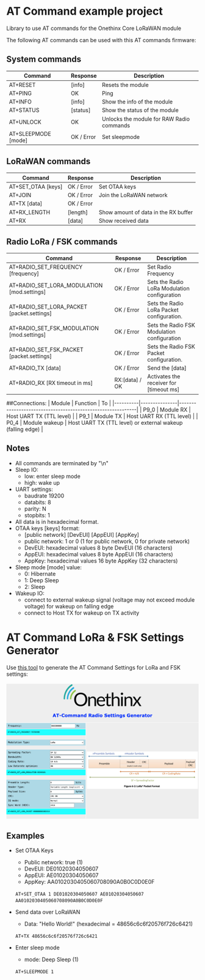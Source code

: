 # AT Command example project
Library to use AT commands for the Onethinx Core LoRaWAN module

The following AT commands can be used with this AT commands firmware:

## System commands
| Command             | Response   | Description                               |
|---------------------|------------|-------------------------------------------|
| AT+RESET            | [info]     | Resets the module                         |
| AT+PING             | OK         | Ping                                      |
| AT+INFO             | [info]     | Show the info of the module               |
| AT+STATUS           | [status]   | Show the status of the module             |
| AT+UNLOCK           | OK         | Unlocks the module for RAW Radio commands |
| AT+SLEEPMODE [mode] | OK / Error | Set sleepmode                             |

## LoRaWAN commands
| Command             | Response   | Description                          |
|---------------------|------------|--------------------------------------|
| AT+SET_OTAA [keys]  | OK / Error | Set OTAA keys                        |
| AT+JOIN             | OK / Error | Join the LoRaWAN network             |
| AT+TX [data]        | OK / Error |                                      |
| AT+RX_LENGTH        | [length]   | Show amount of data in the RX buffer |
| AT+RX               | [data]     | Show received data                   |

## Radio LoRa / FSK commands
| Command                                     | Response       | Description                                  |
|---------------------------------------------|----------------|----------------------------------------------|
| AT+RADIO_SET_FREQUENCY [frequency]          | OK / Error     | Set Radio Frequency                          |
| AT+RADIO_SET_LORA_MODULATION [mod.settings] | OK / Error     | Sets the Radio LoRa Modulation configuration |
| AT+RADIO_SET_LORA_PACKET [packet.settings]  | OK / Error     | Sets the Radio LoRa Packet configuration.    |
| AT+RADIO_SET_FSK_MODULATION [mod.settings]  | OK / Error     | Sets the Radio FSK Modulation configuration  |
| AT+RADIO_SET_FSK_PACKET [packet.settings]   | OK / Error     | Sets the Radio FSK Packet configuration.     |
| AT+RADIO_TX [data]                          | OK / Error     | Send the [data]                              |
| AT+RADIO_RX [RX timeout in ms]              | RX:[data] / OK | Activates the receiver for [timeout ms]      |

##Connections:
| Module   | Function      | To                                                         |
|----------|---------------|------------------------------------------------------------|
| P9_0     | Module RX     | Host UART TX (TTL level)                                   |
| P9_1     | Module TX     | Host UART RX (TTL level)                                   |
| P0_4     | Module wakeup | Host UART TX (TTL level) or external wakeup (falling edge) |


## Notes
- All commands are terminated by "\n"
- Sleep IO: 
    - low: enter sleep mode
    - high: wake up
- UART settings: 
    - baudrate 19200
    - databits: 8
    - parity: N
    - stopbits: 1
- All data is in hexadecimal format.
- OTAA keys [keys] format:
    - [public network] [DevEUI] [AppEUI] [AppKey]
    - public network: 1 or 0 (1 for public network, 0 for private network)
    - DevEUI: hexadecimal values 8 byte DevEUI (16 characters)
    - AppEUI: hexadecimal values 8 byte AppEUI (16 characters)
    - AppKey: hexadecimal values 16 byte AppKey (32 characters)
- Sleep mode [mode] value:
    - 0: Hibernate
    - 1: Deep Sleep	
    - 2: Sleep
- Wakeup IO:
    - connect to external wakeup signal (voltage may not exceed module voltage) for wakeup on falling edge
    - connect to Host TX for wakeup on TX activity
    
# AT Command LoRa & FSK Settings Generator
Use [this tool](https://onethinx.com/AT_Command_SettingsGen) to generate the AT Command Settings for LoRa and FSK settings:<br><br>
<a href="https://onethinx.com/AT_Command_SettingsGen" rel="Onethinx">![AT_Command_SettingsGen](https://github.com/onethinx/Readme_assets/blob/main/AT_Command_SettingsGen.png)</a>
## Examples

- Set OTAA Keys
    - Public network: true (1)
    - DevEUI: DE01020304050607
    - AppEUI: AE01020304050607
    - AppKey: AA0102030405060708090A0B0C0D0E0F
   
    ```AT+SET_OTAA 1 DE01020304050607 AE01020304050607 AA0102030405060708090A0B0C0D0E0F```

- Send data over LoRaWAN
    - Data: "Hello World!" (hexadecimal = 48656c6c6f20576f726c6421)
    
    ```AT+TX 48656c6c6f20576f726c6421```

- Enter sleep mode
    - mode: Deep Sleep (1)
    
    ```AT+SLEEPMODE 1```
